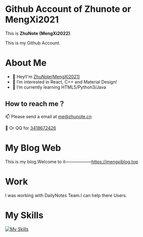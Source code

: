 # Github Account of Zhunote or MengXi2021

This is **ZhuNote (MengXi2022)**.

This is my Github Account.

# About Me

- 👋 Hey!I'm [ZhuNote(MengXi2021)](https://mengxiblog.top/ "Go to my blog (Chinese)~")
- 👀 I’m interested in React, C++ and Material Design!
- 🌱 I’m currently learning HTML5/Python3/Java

## How to reach me？

📫 Please send a email at <me@zhunote.cn>

🐧 Or QQ for [3418672426](http://wpa.qq.com/msgrd?v=3&uin=1570915261&site=qq&menu=yes "Add My QQ~")

# My Blog Web

This is my blog.Welcome to it——————<https://mengxiblog.top>

# Work

I was working with DailyNotes Team.I can help there Users.

# My Skills

[![My Skills](https://skillicons.dev/icons?i=js,html,css,androidstudio,bootstrap,cloudflare,docker,git,github,gradle,heroku,java,kotlin,linux,md,mysql,netlify,nginx,nodejs,php,py,twitter,vscode,wordpress,xd,vim,redis,powershell,mongodb,kubernetes,idea)](https://skillicons.dev)
